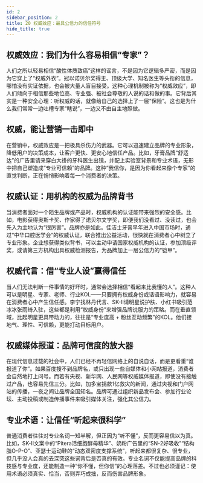 ```yaml
---
id: 2
sidebar_position: 2
title: 20 权威效应：最具公信力的信任符号
hide_title: true
---
```


## 权威效应：我们为什么容易相信“专家”？
人们之所以轻易相信“酸性体质致癌”这样的谣言，不是因为它逻辑多严密，而是因为它穿上了“权威外衣”。冠以诺贝尔奖得主、顶级大学、知名医生等头衔的信息，哪怕没有实证依据，也会被大量人盲目接受。这种心理机制被称为“权威效应”，即人们倾向于相信那些地位高、专业强、被社会尊敬的人说的话和做的事。它背后其实是一种安全心理：听权威的话，就像给自己的选择上了一层“保险”。这也是为什么我们常常一边吐槽专家“瞎说”，一边又不由自主地照做。

## 权威，能让营销一击即中
在营销中，权威效应是一把极具杀伤力的武器。它可以迅速建立品牌的专业形象，降低用户的决策成本，让客户更快、更安心地信任产品。比如，牙膏品牌“舒适达”的广告里请来穿白大褂的牙科医生出镜，并配上实验室背景和专业术语，无形中把自己塑造成“专业可信赖”的品牌。这种“我信你，是因为你看起来像个专家”的直觉判断，正在悄悄影响着每一个消费者的决策。

## 权威认证：用机构的权威为品牌背书
当消费者面对一个陌生品牌或产品时，权威机构的认证能带来强烈的安全感。比如，电影获得奥斯卡奖、作家得了诺贝尔文学奖，即便我们没看过、没读过，也会先入为主地认为“很厉害”。品牌亦是如此。佳洁士牙膏早年进入中国市场时，通过“中华口腔医学会”的权威认证，联合推出公益活动，很快就在消费者心中树立了专业形象。企业想获得类似背书，可以主动申请国家权威机构的认证，参加顶级评奖，或请第三方机构出具权威检测报告，为品牌加上一层公信力的“铠甲”。

## 权威代言：借“专业人设”赢得信任
当人们无法判断一件事情的好坏时，通常会选择相信“看起来比我懂的人”。这种人可以是明星、专家、老师、行业KOL——只要拥有权威身份或话语影响力，就容易在消费者心中产生信任感。李宁找林丹代言、SK-II请明星说护肤、小红书吸引范冰冰张雨绮入驻，这些都是利用“权威身份”来增强品牌说服力的策略。而在垂直领域，比起明星更具带动力的，往往是“专业度高 + 粉丝互动频繁”的KOL。他们接地气、理性、可信赖，更能打动目标用户。

## 权威媒体报道：品牌可信度的放大器
在现代信息过载的社会中，人们已经不再轻信网络上的自说自话，而是更看重“谁报道了你”。如果百度搜不到品牌名，或只出现一些自媒体和小网站报道，消费者会自然地打上问号。而若有央视、新华网、人民网等权威媒体报道，即使没有接触过产品，也容易先信三分。比如，加多宝捐款1亿救灾的新闻，通过央视和门户网站的传播，一夜之间让品牌全国知名。品牌可通过组织新品发布会、参加行业论坛、主动投稿或制造传播事件来吸引媒体关注，强化其公信力。

## 专业术语：让信任“听起来很科学”
普通消费者往往对专业名词一知半解，但正因为“听不懂”，反而更容易信以为真。比如，SK-II文案中的“Pitera活细胞酵母精华”、奶粉广告里的“SN-2好吸收”“结构脂O-P-O”、亚瑟士运动鞋的“动态双密度支撑系统”，听起来都很复杂、很专业，但几乎没人会真的去深究这些词背后是否真的有效。专业名词不仅能提高品牌的科技感与专业度，还能制造一种“你不懂，但你信”的心理落差。不过也必须谨记：使用术语必须真实、恰当，否则弄巧成拙，反而伤害品牌形象。
